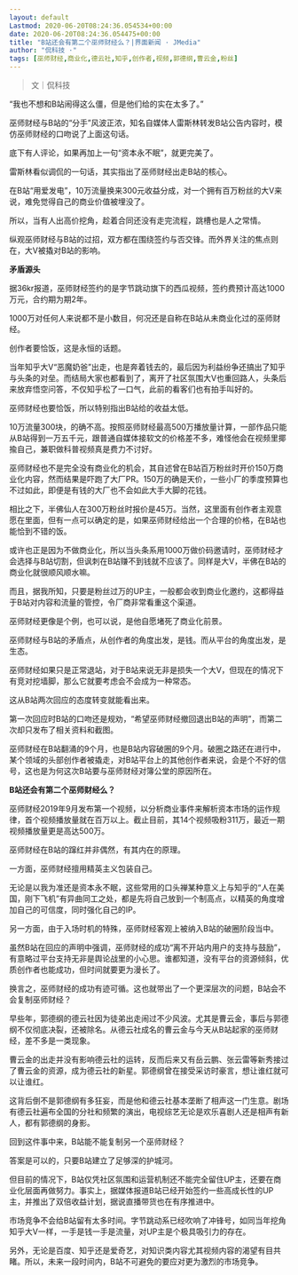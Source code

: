 ```yaml
---
layout: default
Lastmod: 2020-06-20T08:24:36.054534+00:00
date: 2020-06-20T08:24:36.054475+00:00
title: "B站还会有第二个巫师财经么？|界面新闻 · JMedia"
author: "侃科技 ·"
tags: [巫师财经,商业化,德云社,知乎,创作者,视频,郭德纲,曹云金,粉丝]
---
```


> 文｜侃科技

“我也不想和B站闹得这么僵，但是他们给的实在太多了。”

巫师财经与B站的“分手”风波正浓，知名自媒体人雷斯林转发B站公告内容时，模仿巫师财经的口吻说了上面这句话。

底下有人评论，如果再加上一句“资本永不眠”，就更完美了。

雷斯林看似调侃的一句话，其实指出了巫师财经出走B站的核心。

在B站“用爱发电”，10万流量换来300元收益分成，对一个拥有百万粉丝的大V来说，难免觉得自己的商业价值被埋没了。

所以，当有人出高价挖角，趁着合同还没有走完流程，跳槽也是人之常情。

纵观巫师财经与B站的过招，双方都在围绕签约与否交锋。而外界关注的焦点则在，大V被撬对B站的影响。

**矛盾源头**

据36kr报道，巫师财经签约的是字节跳动旗下的西瓜视频，签约费预计高达1000万元，合约期为期2年。

1000万对任何人来说都不是小数目，何况还是自称在B站从未商业化过的巫师财经。

创作者要恰饭，这是永恒的话题。

当年知乎大V“恶魔奶爸”出走，也是奔着钱去的，最后因为利益纷争还搞出了知乎与头条的对垒。而结局大家也都看到了，离开了社区氛围大V也重回路人，头条后来放弃悟空问答，不仅知乎松了一口气，此前的看客们也有拍手叫好的。

巫师财经也要恰饭，所以特别指出B站给的收益太低。

10万流量300块，的确不高。按照巫师财经最高500万播放量计算，一部作品只能从B站得到一万五千元，跟普通自媒体接软文的价格差不多，难怪他会在视频里揶揄自己，兼职做科普视频真是费力不讨好。

巫师财经也不是完全没有商业化的机会，其自述曾在B站百万粉丝时开价150万商业化内容，然而结果是吓跑了大厂PR。150万的确是天价，一些小厂的季度预算也不过如此，即便是有钱的大厂也不会如此大手大脚的花钱。

相比之下，半佛仙人在300万粉丝时报价是45万。当然，这里面有创作者主观意愿在里面，但有一点可以确定的是，如果巫师财经给出一个合理的价格，在B站也能恰到不错的饭。

或许也正是因为不做商业化，所以当头条系用1000万做价码邀请时，巫师财经才会选择与B站切割，但讽刺在B站赚不到钱就不应该了。同样是大V，半佛在B站的商业化就很顺风顺水嘛。

而且，据我所知，只要是粉丝过万的UP主，一般都会收到商业化邀约，这都得益于B站对内容和流量的管控，令厂商非常看重这个渠道。

巫师财经更像是个例，也可以说，是他自愿堵死了商业化前景。

巫师财经与B站的矛盾点，从创作者的角度出发，是钱。而从平台的角度出发，是生态。

巫师财经如果只是正常退站，对于B站来说无非是损失一个大V，但现在的情况下有竞对挖墙脚，那么它就要考虑会不会成为一种常态。

这从B站两次回应的态度转变就能看出来。

第一次回应时B站的口吻还是规劝，“希望巫师财经撤回退出B站的声明”，而第二次却只发布了相关资料和截图。

巫师财经在B站翻涌的9个月，也是B站内容破圈的9个月。破圈之路还在进行中，某个领域的头部创作者被撬走，对B站平台上的其他创作者来说，会是个不好的信号，这也是为何这次B站要与巫师财经对簿公堂的原因所在。

**B站还会有第二个巫师财经么？**

巫师财经2019年9月发布第一个视频，以分析商业事件来解析资本市场的运作规律，首个视频播放量就在百万以上。截止目前，其14个视频吸粉311万，最近一期视频播放量更是高达500万。

巫师财经在B站的蹿红并非偶然，有其内在的原理。

一方面，巫师财经擅用精英主义包装自己。

无论是以我为准还是资本永不眠，这些常用的口头禅某种意义上与知乎的“人在美国，刚下飞机”有异曲同工之处，都是先将自己放到一个制高点，以精英的角度增加自己的可信度，同时强化自己的IP。

另一方面，由于入场时机的特殊，巫师财经客观上被纳入B站的破圈阶段当中。

虽然B站在回应的声明中强调，巫师财经的成功“离不开站内用户的支持与鼓励”，有意略过平台支持无非是舆论战里的小心思。谁都知道，没有平台的资源倾斜，优质创作者也能成功，但时间就要更为漫长了。

换言之，巫师财经的成功有迹可循。这也就带出了一个更深层次的问题，B站会不会复制巫师财经？

早些年，郭德纲的德云社因为徒弟出走闹过不少风波。尤其是曹云金，事后与郭德纲不仅彻底决裂，还被除名。从德云社成名的曹云金与今天从B站起家的巫师财经，差不多是一类现象。

曹云金的出走并没有影响德云社的运转，反而后来又有岳云鹏、张云雷等新秀接过了曹云金的资源，成为德云社的新星。郭德纲曾在接受采访时豪言，想让谁红就可以让谁红。

这背后倒不是郭德纲有多狂妄，而是他和德云社基本垄断了相声这一门生意。剧场有德云社遍布全国的分社和频繁的演出，电视综艺无论是欢乐喜剧人还是相声有新人，都有郭德纲的身影。

回到这件事中来，B站能不能复制另一个巫师财经？

答案是可以的，只要B站建立了足够深的护城河。

但目前的情况下，B站仅凭社区氛围和运营机制还不能完全留住UP主，还要在商业化层面再做努力。事实上，据媒体报道B站已经开始签约一些高成长性的UP主，并推出了双倍收益计划，据说直播带货也在有序推进中。

市场竞争不会给B站留有太多时间。字节跳动系已经吹响了冲锋号，如同当年挖角知乎大V一样，一手是钱一手是流量，对UP主是个极具吸引力的存在。

另外，无论是百度、知乎还是爱奇艺，对知识类内容尤其视频内容的渴望有目共睹。所以，未来一段时间内，B站不可避免的要应对更为激烈的市场竞争。


